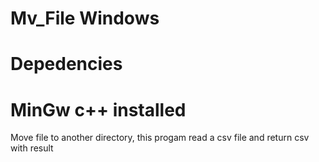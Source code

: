 # Mv_File Windows

# Depedencies
# MinGw c++ installed 

Move file to another directory, this progam read a csv file and return csv with result
